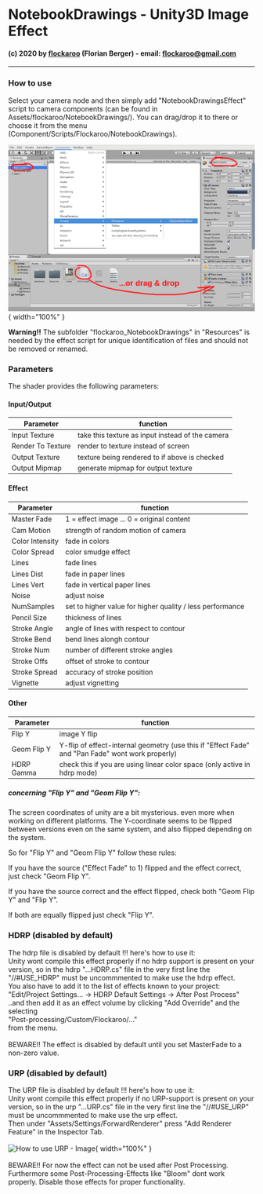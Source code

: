 # NotebookDrawings - Unity3D Image Effect
#### (c) 2020 by [flockaroo](http://www.flockaroo.at) (Florian Berger) - email: <flockaroo@gmail.com>

******

### How to use

Select your camera node and then simply add "NotebookDrawingsEffect" script to camera components (can be found in Assets/flockaroo/NotebookDrawings/).
You can drag/drop it to there or choose it from the menu (Component/Scripts/Flockaroo/NotebookDrawings).

![How to use - Image](howto.png){ width="100%" }

__Warning!!__ The subfolder "flockaroo_NotebookDrawings" in "Resources" is needed by the effect script for unique identification of files and should not be removed or renamed.

<div style="page-break-after: always;"></div>

### Parameters

The shader provides the following parameters:

#### Input/Output
 | Parameter       | function
 |-----------------|--------------
 | Input Texture   | take this texture as input instead of the camera
 | Render To Texture | render to texture instead of screen
 | Output Texture  | texture being rendered to if above is checked
 | Output Mipmap   | generate mipmap for output texture

#### Effect
 | Parameter       | function
 |-----------------|--------------
 | Master Fade     | 1 = effect image ... 0 = original content
 | Cam Motion      | strength of random motion of camera
 | Color Intensity | fade in colors
 | Color Spread    | color smudge effect
 | Lines           | fade lines
 | Lines Dist      | fade in paper lines
 | Lines Vert      | fade in vertical paper lines
 | Noise           | adjust noise
 | NumSamples      | set to higher value for higher quality / less performance
 | Pencil Size     | thickness of lines
 | Stroke Angle    | angle of lines with respect to contour
 | Stroke Bend     | bend lines alongh contour 
 | Stroke Num      | number of different stroke angles
 | Stroke Offs     | offset of stroke to contour
 | Stroke Spread   | accuracy of stroke position
 | Vignette        | adjust vignetting
<!--params-->

<!--##### Some Hints:
...-->

<!--<div style="page-break-after: always;"></div>-->

#### Other
 | Parameter       | function
 |-----------------|--------------
 | Flip Y          | image Y flip
 | Geom Flip Y     | Y-flip of effect-internal geometry (use this if "Effect Fade" and "Pan Fade" wont work properly)
 | HDRP Gamma      | check this if you are using linear color space (only active in hdrp mode)
 
##### concerning "Flip Y" and "Geom Flip Y":
The screen coordinates of unity are a bit mysterious. even more when working on different platforms. The Y-coordinate seems to be flipped between versions even on the same system, and also flipped depending on the system.

So for "Flip Y" and "Geom Flip Y" follow these rules:

If you have the source ("Effect Fade" to 1) flipped and the effect correct, just check "Geom Flip Y".

If you have the source correct and the effect flipped, check both "Geom Flip Y" and "Flip Y". 

If both are equally flipped just check "Flip Y". 

### HDRP (disabled by default)
The hdrp file is disabled by default !!! here's how to use it: <br>
Unity wont compile this effect properly if no hdrp support is present
on your version, so in the hdrp "...HDRP.cs" file in the very first line the "//#USE_HDRP" must be uncommmented to make use the hdrp effect.<br>
You also have to add it to the list of effects known to your project:<br>
"Edit/Project Settings... -> HDRP Default Settings -> After Post Process"<br>
..and then add it as an effect volume by clicking "Add Override" and the
selecting <br>"Post-processing/Custom/Flockaroo/..." <br>from the menu.<br><br>
BEWARE!! The effect is disabled by default until you set MasterFade to a non-zero value.


### URP (disabled by default)
The URP file is disabled by default !!! here's how to use it: <br>
Unity wont compile this effect properly if no URP-support is present
on your version, so in the urp "...URP.cs" file in the very first line the "//#USE_URP" must be uncommmented to make use the urp effect.<br>
Then under "Assets/Settings/ForwardRenderer" press "Add Renderer Feature" in the Inspector Tab.
<br>
<br>
![How to use URP - Image](howto_urp.jpg){ width="100%" }
<br>
<br>
BEWARE!! For now the effect can not be used after Post Processing. <br>Furthermore some Post-Processing-Effects like "Bloom" dont work properly. Disable those effects for proper functionality.
